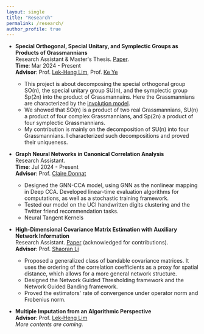 ```yaml
---
layout: single
title: "Research"
permalink: /research/
author_profile: true
---
```


- **Special Orthogonal, Special Unitary, and Symplectic Groups as Products of Grassmannians**  
  Research Assistant & Master's Thesis. [Paper](../files/prodGr12.pdf).  
  **Time**: Mar 2024 - Present  
  **Advisor**: Prof. [Lek-Heng Lim](https://www.stat.uchicago.edu/~lekheng/), Prof. [Ke Ye](https://people.ucas.edu.cn/~keyk)  
  - This project is about decomposing the special orthogonal group SO(n), the special unitary group SU(n), and the symplectic group Sp(2n) into the product of Grassmannains. Here the Grassmannians are characterized by the [involution model](https://www.stat.uchicago.edu/~lekheng/work/simpler.pdf).
  - We showed that SO(n) is a product of two real Grassmannians, SU(n) a product of four complex Grassmannians, and Sp(2n) a product of four symplectic Grassmannians.
  - My contribution is mainly on the decomposition of SU(n) into four Grassmannians. I characterized such decompositions and proved their uniqueness.

- **Graph Neural Networks in Canonical Correlation Analysis**  
  Research Assistant.  
  **Time**: Jul 2024 - Present  
  **Advisor**: Prof. [Claire Donnat](https://donnate.github.io/)  
  - Designed the GNN-CCA model, using GNN as the nonlinear mapping in Deep CCA. Developed linear-time evaluation algorithms for computations, as well as a stochastic training framework.
  - Tested our model on the UCI handwritten digits clustering and the Twitter friend recommendation tasks.
  - Neural Tangent Kernels

- **High-Dimensional Covariance Matrix Estimation with Auxiliary Network Information**  
  Research Assistant. [Paper](https://www.repository.cam.ac.uk/items/d129df61-ef70-48bb-978c-a7326510e02f) (acknowledged for contributions).  
  **Advisor**: Prof. [Shaoran Li](https://lishaoran.com/)
  - Proposed a generalized class of bandable covariance matrices. It uses the ordering of the correlation coefficients as a proxy for spatial distance, which allows for a more general network structure.
  - Designed the Network Guided Thresholding framework and the Network Guided Banding framework.
  - Proved the estimators' rate of convergence under operator norm  and Frobenius norm.
 
- **Multiple Imputation from an Algorithmic Perspective**  
  **Advisor**: Prof. [Lek-Heng Lim](https://www.stat.uchicago.edu/~lekheng/)  
  *More contents are coming.*  
